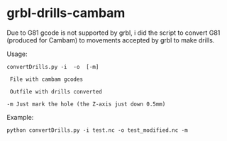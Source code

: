 grbl-drills-cambam
==================

<p>Due to G81 gcode  is not supported by grbl, i did the script to convert G81 (produced for Cambam) to movements accepted by grbl to make drills.</p>
Usage:<br />
<code>
convertDrills.py -i <inputfile> -o <outputfile> [-m] <br />
<inputfile> File with cambam gcodes <br />
<outputfile> Outfile with drills converted <br />
-m Just mark the hole (the Z-axis just down 0.5mm) <br />
</code>
Example:<br />
<code>
python convertDrills.py -i test.nc -o test_modified.nc -m
</code>